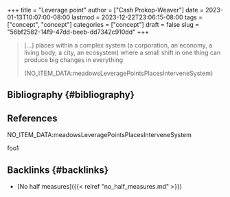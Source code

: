 +++
title = "Leverage point"
author = ["Cash Prokop-Weaver"]
date = 2023-01-13T10:07:00-08:00
lastmod = 2023-12-22T23:06:15-08:00
tags = ["concept", "concept"]
categories = ["concept"]
draft = false
slug = "56bf2582-14f9-47dd-beeb-dd7342c910dd"
+++

> [...] places within a complex system (a corporation, an economy, a living body, a city, an ecosystem) where a small shift in one thing can produce big changes in everything
>
> (NO_ITEM_DATA:meadowsLeveragePointsPlacesInterveneSystem)


## Bibliography {#bibliography}

## References

<style>.csl-entry{text-indent: -1.5em; margin-left: 1.5em;}</style><div class="csl-bib-body">
  <div class="csl-entry">NO_ITEM_DATA:meadowsLeveragePointsPlacesInterveneSystem</div>
</div>

foo1


## Backlinks {#backlinks}

-   [No half measures]({{< relref "no_half_measures.md" >}})
